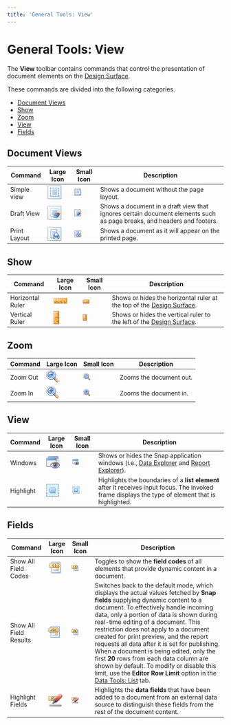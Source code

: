 ```yaml
---
title: 'General Tools: View'
---
```

# General Tools: View
The **View** toolbar contains commands that control the presentation of document elements on the [Design Surface](../snap-application-elements/design-surface.md).

These commands are divided into the following categories.
* [Document Views](#documentviews)
* [Show](#show)
* [Zoom](#zoom)
* [View](#view)
* [Fields](#fields)

## <a name="documentviews"/>Document Views
| Command | Large Icon | Small Icon | Description |
|---|---|---|---|
| Simple view | ![icon-toolbar-view-simple-vew](../../../../images/img20677.png) | ![icon-small-toolbar-view-simple-view](../../../../images/img20689.png) | Shows a document without the page layout. |
| Draft View | ![icon-toolbar-view-draft-view](../../../../images/img20669.png) | ![icon-small-toolbar-view-draft-view](../../../../images/img20682.png) | Shows a document in a draft view that ignores certain document elements such as page breaks, and headers and footers. |
| Print Layout | ![icon-toolbar-view-print-layout](../../../../images/img20673.png) | ![icon-small-toolbar-view-print-layout](../../../../images/img20686.png) | Shows a document as it will appear on the printed page. |

## <a name="show"/>Show
| Command | Large Icon | Small Icon | Description |
|---|---|---|---|
| Horizontal Ruler | ![icon-toolbar-view-horizontal-ruler](../../../../images/img20672.png) | ![icon-small-toolbar-view-horizontal-ruler](../../../../images/img20685.png) | Shows or hides the horizontal ruler at the top of the [Design Surface](../snap-application-elements/design-surface.md). |
| Vertical Ruler | ![icon-toolbar-view-vertical-ruler](../../../../images/img20678.png) | ![icon-small-toolbar-view-vertical-ruler](../../../../images/img20690.png) | Shows or hides the vertical ruler to the left of the [Design Surface](../snap-application-elements/design-surface.md). |

## <a name="zoom"/>Zoom
| Command | Large Icon | Small Icon | Description |
|---|---|---|---|
| Zoom Out | ![icon-toolbar-view-zoom-out](../../../../images/img20681.png) | ![icon-small-toolbar-view-zoom-out](../../../../images/img20693.png) | Zooms the document out. |
| Zoom In | ![icon-toolbar-view-zoom-in](../../../../images/img20680.png) | ![icon-small-toolbar-view-zoom-in](../../../../images/img20692.png) | Zooms the document in. |

## <a name="view"/>View
| Command | Large Icon | Small Icon | Description |
|---|---|---|---|
| Windows | ![icon-toolbar-view-windows](../../../../images/img20679.png) | ![icon-small-toolbar-view-windows](../../../../images/img20691.png) | Shows or hides the Snap application windows (i.e., [Data Explorer](../snap-application-elements/data-explorer.md) and [Report Explorer](../snap-application-elements/report-explorer.md)). |
| Highlight | ![icon-toolbar-view-highlight](../../../../images/img20671.png) | ![icon-small-toolbar-view-highlight](../../../../images/img20684.png) | Highlights the boundaries of a **list element** after it receives input focus. The invoked frame displays the type of element that is highlighted. |

## <a name="fields"/>Fields
| Command | Large Icon | Small Icon | Description |
|---|---|---|---|
| Show All Field Codes | ![icon-toolbar-view-show-field-codes](../../../../images/img20674.png) | ![icon-small-toolbar-view-show-all-field-codes](../../../../images/img20687.png) | Toggles to show the **field codes** of all elements that provide dynamic content in a document. |
| Show All Field Results | ![icon-toolbar-view-show-field-results](../../../../images/img20676.png) | ![icon-small-toolbar-view-show-all-field-results](../../../../images/img20688.png) | Switches back to the default mode, which displays the actual values fetched by **Snap fields** supplying dynamic content to a document. To effectively handle incoming data, only a portion of data is shown during real-time editing of a document. This restriction does not apply to a document created for print preview, and the report requests all data after it is set for publishing. When a document is being edited, only the first **20** rows from each data column are shown by default. To modify or disable this limit, use the **Editor Row Limit** option in the [Data Tools: List](data-tools-list.md) tab. |
| Highlight Fields | ![icon-toolbar-view-highlight-fields](../../../../images/img20670.png) | ![icon-small-toolbar-view-highlight-fields](../../../../images/img20683.png) | Highlights the **data fields** that have been added to a document from an external data source to distinguish these fields from the rest of the document content. |